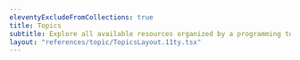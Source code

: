 ```yaml
---
eleventyExcludeFromCollections: true
title: Topics
subtitle: Explore all available resources organized by a programming topic.
layout: "references/topic/TopicsLayout.11ty.tsx"
---
```

